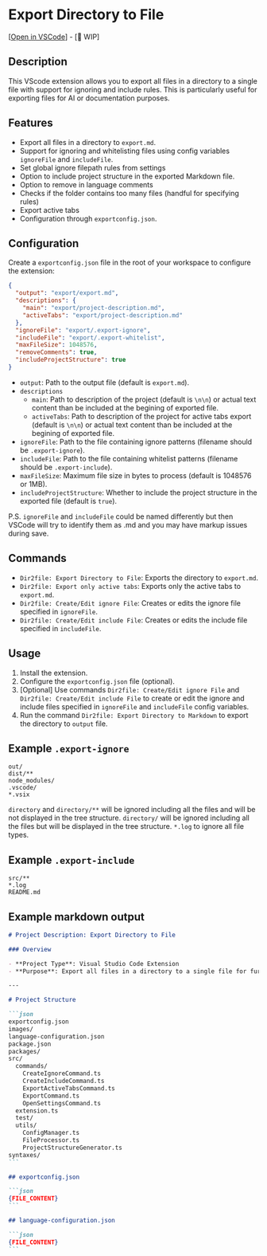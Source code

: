 # Export Directory to File

[[Open in VSCode](vscode:extension/cogscides.directory2file)] - [🚧 WIP]

## Description

This VScode extension allows you to export all files in a directory to a single file with support for ignoring and include rules. This is particularly useful for exporting files for AI or documentation purposes.

## Features

- Export all files in a directory to `export.md`.
- Support for ignoring and whitelisting files using config variables `ignoreFile` and `includeFile`.
- Set global ignore filepath rules from settings
- Option to include project structure in the exported Markdown file.
- Option to remove in language comments
- Checks if the folder contains too many files (handful for specifying rules)
- Export active tabs
- Configuration through `exportconfig.json`.

## Configuration

Create a `exportconfig.json` file in the root of your workspace to configure the extension:

```json
{
  "output": "export/export.md",
  "descriptions": {
    "main": "export/project-description.md",
    "activeTabs": "export/project-description.md"
  },
  "ignoreFile": "export/.export-ignore",
  "includeFile": "export/.export-whitelist",
  "maxFileSize": 1048576,
  "removeComments": true,
  "includeProjectStructure": true
}
```

- `output`: Path to the output file (default is `export.md`).
- `descriptions`
  - `main`: Path to description of the project (default is `\n\n`) or actual text content than be included at the begining of exported file.
  - `activeTabs`: Path to description of the project for active tabs export (default is `\n\n`) or actual text content than be included at the begining of exported file.
- `ignoreFile`: Path to the file containing ignore patterns (filename should be `.export-ignore`).
- `includeFile`: Path to the file containing whitelist patterns (filename should be `.export-include`).
- `maxFileSize`: Maximum file size in bytes to process (default is 1048576 or 1MB).
- `includeProjectStructure`: Whether to include the project structure in the exported file (default is `true`).

P.S. `ignoreFile` and `includeFile` could be named differently but then VSCode will try to identify them as .md and you may have markup issues during save.

## Commands

- `Dir2file: Export Directory to File`: Exports the directory to `export.md`.
- `Dir2file: Export only active tabs`: Exports only the active tabs to `export.md`.
- `Dir2file: Create/Edit ignore File`: Creates or edits the ignore file specified in `ignoreFile`.
- `Dir2file: Create/Edit include File`: Creates or edits the include file specified in `includeFile`.

## Usage

1. Install the extension.
2. Configure the `exportconfig.json` file (optional).
3. [Optional] Use commands `Dir2file: Create/Edit ignore File` and `Dir2file: Create/Edit include File` to create or edit the ignore and include files specified in `ignoreFile` and `includeFile` config variables.
4. Run the command `Dir2file: Export Directory to Markdown` to export the directory to `output` file.

## Example `.export-ignore`

```
out/
dist/**
node_modules/
.vscode/
*.vsix
```

`directory` and `directory/**` will be ignored including all the files and will be not displayed in the tree structure.
`directory/` will be ignored including all the files but will be displayed in the tree structure.
`*.log` to ignore all file types.

## Example `.export-include`

```
src/**
*.log
README.md
```

## Example markdown output

````markdown
# Project Description: Export Directory to File

### Overview

- **Project Type**: Visual Studio Code Extension
- **Purpose**: Export all files in a directory to a single file for further processing by AI

---

# Project Structure

```json
exportconfig.json
images/
language-configuration.json
package.json
packages/
src/
  commands/
    CreateIgnoreCommand.ts
    CreateIncludeCommand.ts
    ExportActiveTabsCommand.ts
    ExportCommand.ts
    OpenSettingsCommand.ts
  extension.ts
  test/
  utils/
    ConfigManager.ts
    FileProcessor.ts
    ProjectStructureGenerator.ts
syntaxes/
```

## exportconfig.json

```json
{FILE_CONTENT}
```

## language-configuration.json

```json
{FILE_CONTENT}
```
````
